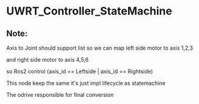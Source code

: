 # UWRT_Controller_StateMachine

## Note:

Axis to Joint should support list so we can map left side motor to axis 1,2,3

and right side motor to axis 4,5,6


so Ros2 control (axis_id == Leftside | axis_id == Rightside)

This node keep the same it's just impl lifecycle as statemachine

The odrive responsible for final conversion
